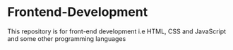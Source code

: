 # Frontend-Development
This repository is for front-end development i.e HTML, CSS and JavaScript and some other programming languages

